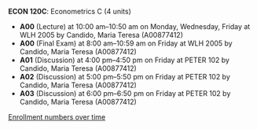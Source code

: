 **ECON 120C**: Econometrics C (4 units)

- **A00** (Lecture) at 10:00 am–10:50 am on Monday, Wednesday, Friday at WLH 2005 by Candido, Maria Teresa (A00877412)
- **A00** (Final Exam) at 8:00 am–10:59 am on Friday at WLH 2005 by Candido, Maria Teresa (A00877412)
- **A01** (Discussion) at 4:00 pm–4:50 pm on Friday at PETER 102 by Candido, Maria Teresa (A00877412)
- **A02** (Discussion) at 5:00 pm–5:50 pm on Friday at PETER 102 by Candido, Maria Teresa (A00877412)
- **A03** (Discussion) at 6:00 pm–6:50 pm on Friday at PETER 102 by Candido, Maria Teresa (A00877412)

[Enrollment numbers over time](./ECON120C.tsv)
